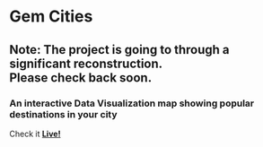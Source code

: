 # Gem Cities

## Note: The project is going to through a significant reconstruction. <br>Please check back soon.

### An interactive Data Visualization map showing popular destinations in your city

Check it [**Live!**](https://alfredosumosav.github.io/gem-cities/dist/)
